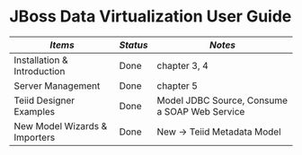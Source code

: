 # JBoss Data Virtualization User Guide

| *Items* | *Status* | *Notes* |
|-------- |----------|---------|
|Installation & Introduction | Done |chapter 3, 4  |
|Server Management | Done |chapter 5 |
|Teiid Designer Examples | Done |Model JDBC Source, Consume a SOAP Web Service |
|New Model Wizards & Importers | Done | New -> Teiid Metadata Model  |


